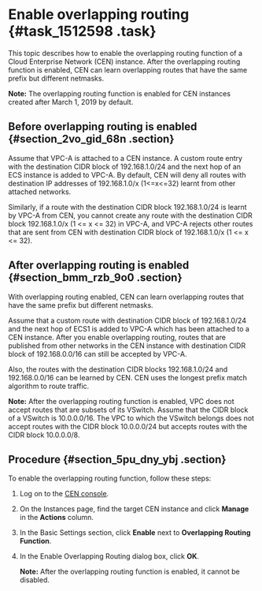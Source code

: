 # Enable overlapping routing {#task_1512598 .task}

This topic describes how to enable the overlapping routing function of a Cloud Enterprise Network \(CEN\) instance. After the overlapping routing function is enabled, CEN can learn overlapping routes that have the same prefix but different netmasks.

**Note:** The overlapping routing function is enabled for CEN instances created after March 1, 2019 by default.

## Before overlapping routing is enabled {#section_2vo_gid_68n .section}

Assume that VPC-A is attached to a CEN instance. A custom route entry with the destination CIDR block of 192.168.1.0/24 and the next hop of an ECS instance is added to VPC-A. By default, CEN will deny all routes with destination IP addresses of 192.168.1.0/x \(1<=x<=32\) learnt from other attached networks.

Similarly, if a route with the destination CIDR block 192.168.1.0/24 is learnt by VPC-A from CEN, you cannot create any route with the destination CIDR block 192.168.1.0/x \(1 <= x <= 32\) in VPC-A, and VPC-A rejects other routes that are sent from CEN with destination CIDR block of 192.168.1.0/x \(1 <= x <= 32\).

## After overlapping routing is enabled {#section_bmm_rzb_9o0 .section}

With overlapping routing enabled, CEN can learn overlapping routes that have the same prefix but different netmasks.

Assume that a custom route with destination CIDR block of 192.168.1.0/24 and the next hop of ECS1 is added to VPC-A which has been attached to a CEN instance. After you enable overlapping routing, routes that are published from other networks in the CEN instance with destination CIDR block of 192.168.0.0/16 can still be accepted by VPC-A.

Also, the routes with the destination CIDR blocks 192.168.1.0/24 and 192.168.0.0/16 can be learned by CEN. CEN uses the longest prefix match algorithm to route traffic.

**Note:** After the overlapping routing function is enabled, VPC does not accept routes that are subsets of its VSwitch. Assume that the CIDR block of a VSwitch is 10.0.0.0/16. The VPC to which the VSwitch belongs does not accept routes with the CIDR block 10.0.0.0/24 but accepts routes with the CIDR block 10.0.0.0/8.

## Procedure {#section_5pu_dny_ybj .section}

To enable the overlapping routing function, follow these steps:

1.  Log on to the [CEN console](https://partners-intl.console.aliyun.com/#/cbn).
2.  On the Instances page, find the target CEN instance and click **Manage** in the **Actions** column.
3.  In the Basic Settings section, click **Enable** next to **Overlapping Routing Function**.
4.  In the Enable Overlapping Routing dialog box, click **OK**. 

    **Note:** After the overlapping routing function is enabled, it cannot be disabled.


